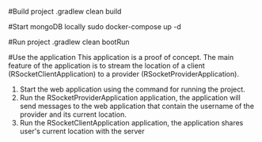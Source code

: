 #Build project
.gradlew clean build

#Start mongoDB locally
sudo docker-compose up -d

#Run project
.gradlew clean bootRun

#Use the application
This application is a proof of concept.
The main feature of the application is to stream the location of a client (RSocketClientApplication) to a
provider (RSocketProviderApplication).
1. Start the web application using the command for running the project.
2. Run the RSocketProviderApplication application, the application will send messages to the web application that 
contain the username of the provider and its current location.
3. Run the RSocketClientApplication application, the application shares user's current location with the server
